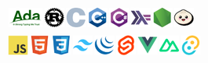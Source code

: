 <img src="icons/ada.svg" height="40"> <img src="icons/rust.svg" height="40"> <img src="icons/c.svg" height="40"> <img src="icons/cplusplus.svg" height="40"> <img src="icons/csharp.svg" height="40"> <img src="icons/haskell.svg" height="40"> <img src="icons/nodejs.svg" height="40"> <img src="icons/bun.svg" height="40">

<img src="icons/javascript.svg" height="40"> <img src="icons/html5.svg" height="40"> <img src="icons/css3.svg" height="40"> <img src="icons/tailwindcss.svg" height="40"> <img src="icons/jquery.svg" height="40"> <img src="icons/svelte.svg" height="40"> <img src="icons/vuejs.svg" height="40"> <img src="icons/nuxt.svg" height="40"> <img src="icons/tauri.svg" height="40">
